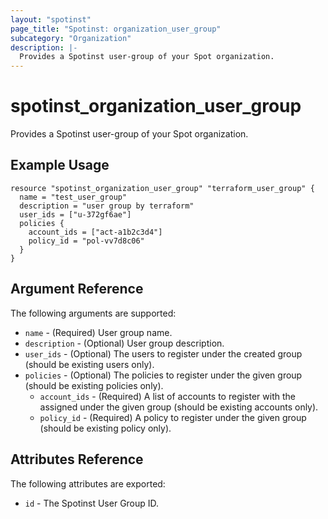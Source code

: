 ```yaml
---
layout: "spotinst"
page_title: "Spotinst: organization_user_group"
subcategory: "Organization"
description: |-
  Provides a Spotinst user-group of your Spot organization.
---
```


# spotinst\_organization\_user\_group

Provides a Spotinst user-group of your Spot organization.

## Example Usage

```hcl
resource "spotinst_organization_user_group" "terraform_user_group" {
  name = "test_user_group"
  description = "user group by terraform"
  user_ids = ["u-372gf6ae"]
  policies {
    account_ids = ["act-a1b2c3d4"]
    policy_id = "pol-vv7d8c06"
  }
}
```

## Argument Reference

The following arguments are supported:

* `name` - (Required) User group name.
* `description` - (Optional) User group description.
* `user_ids` - (Optional) The users to register under the created group
   (should be existing users only).
* `policies` - (Optional) The policies to register under the given group
   (should be existing policies only).
  * `account_ids` - (Required) A list of accounts to register with the assigned under the
     given group (should be existing accounts only).
  * `policy_id` - (Required) A policy to register under the given group
     (should be existing policy only).

## Attributes Reference

The following attributes are exported:

* `id` - The Spotinst User Group ID.
